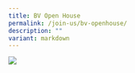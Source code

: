 ```yaml
---
title: BV Open House
permalink: /join-us/bv-openhouse/
description: ""
variant: markdown
---
```

![](/images/Bedok_View_Secondary_School.png)